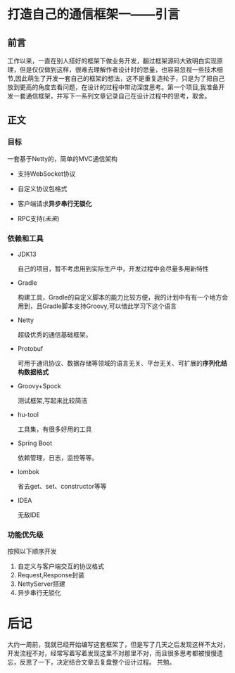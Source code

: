 # 打造自己的通信框架一——引言

## 前言

工作以来，一直在别人搭好的框架下做业务开发，翻过框架源码大致明白实现原理，但是仅仅做到这样，很难去理解作者设计时的思量，也容易忽视一些技术细节,因此萌生了开发一套自己的框架的想法，这不是重复造轮子，只是为了把自己放到更高的角度去看问题，在设计的过程中带动深度思考。第一个项目,我准备开发一套通信框架，并写下一系列文章记录自己在设计过程中的思考，取舍。

## 正文

### 目标

一套基于Netty的，简单的MVC通信架构

- 支持WebSocket协议

- 自定义协议包格式

- 客户端请求**异步串行无锁化**


- RPC支持(*未来*)

### 依赖和工具

* JDK13

  自己的项目，暂不考虑用到实际生产中，开发过程中会尽量多用新特性

* Gradle

  构建工具，Gradle的自定义脚本的能力比较方便，我的计划中有有一个地方会用到，且Gradle脚本支持Groovy,可以借此学习下这个语言

* Netty

  超级优秀的通信基础框架。

* Protobuf

  可用于通讯协议、数据存储等领域的语言无关、平台无关、可扩展的**序列化结构数据格式**

* Groovy+Spock

  测试框架,写起来比较简洁

* hu-tool

  工具集，有很多好用的工具

* Spring Boot

  依赖管理，日志，监控等等。

* lombok

  省去get、set、constructor等等

* IDEA

  无敌IDE



### 功能优先级

按照以下顺序开发

1. 自定义与客户端交互的协议格式
2. Request,Response封装
3. NettyServer搭建
4. 异步串行无锁化



# 后记

大约一周前，我就已经开始编写这套框架了，但是写了几天之后发现这样不太对，开发流程不对，经常写着写着发现这里不对那里不对，而且很多思考都被慢慢遗忘，反思了一下，决定结合文章去复盘整个设计过程。 共勉。





